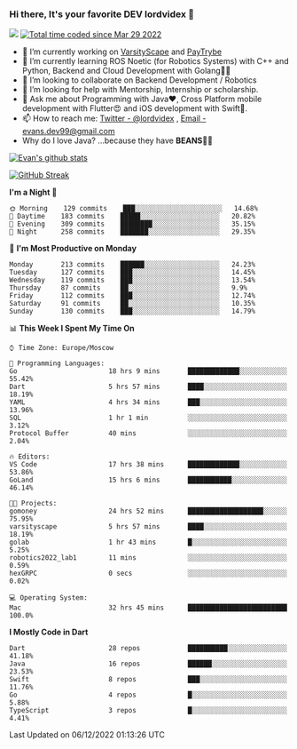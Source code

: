 ### Hi there, It's your favorite DEV lordvidex 👋
<img src="https://komarev.com/ghpvc/?username=lordvidex&label=Views&color=blue&style=plastic" /> <a href="https://wakatime.com/@0e56db35-d16b-410a-acc0-4085055304bf"><img src="https://wakatime.com/badge/user/0e56db35-d16b-410a-acc0-4085055304bf.svg" alt="Total time coded since Mar 29 2022" /></a>

- 🔭 I’m currently working on [VarsityScape](https://varsityscape.com) and [PayTrybe](https://www.paytrybe.com)
- 🌱 I’m currently learning ROS Noetic (for Robotics Systems) with C++ and Python, Backend and Cloud Development with Golang🧙🏼
- 👯 I’m looking to collaborate on Backend Development / Robotics
- 🤔 I’m looking for help with Mentorship, Internship or scholarship.
- 💬 Ask me about Programming with Java❤️, Cross Platform mobile development with Flutter😍 and iOS development with Swift🚀.
- 📫 How to reach me: [Twitter - @lordvidex](https://twitter.com/lordvidex) , [Email - evans.dev99@gmail.com](mailto:evans.dev99@gmail.com?body=Hello%20Evans,)
- Why do I love Java? ...because they have **BEANS**🤤😋

<div>
<!-- <a href="https://github.com/lordvidex">
  <img src="https://github-readme-stats.vercel.app/api/top-langs/?username=lordvidex&theme=light" />
</a>    -->
<!-- [![Top Langs](https://github-readme-stats.vercel.app/api/top-langs/?username=lordvidex)](https://github.com/lordvidex/)  -->
<a href="https://github.com/lordvidex">
 <img src="https://github-readme-stats.vercel.app/api?username=lordvidex&show_icons=true&theme=light&line_height=27" alt="Evan's github stats"/>
</a>
</div>

[![GitHub Streak](https://github-readme-streak-stats.herokuapp.com?user=lordvidex&theme=github-dark&hide_border=true)](https://git.io/streak-stats)

<!--
  <a href="https://github.com/iampawan/FlutterExampleApps">
    <img align="center" src="https://github-readme-stats.vercel.app/api/pin/?username=iampawan&repo=FlutterExampleApps&theme=light" />

  </a>
  <a href="https://github.com/iampawan/VelocityX">
   <img align="center" src="https://github-readme-stats.vercel.app/api/pin/?username=iampawan&repo=VelocityX&theme=light" />
  </a>
-->
<!--START_SECTION:waka-->
**I'm a Night 🦉** 

```text
🌞 Morning    129 commits    ███░░░░░░░░░░░░░░░░░░░░░░   14.68% 
🌆 Daytime    183 commits    █████░░░░░░░░░░░░░░░░░░░░   20.82% 
🌃 Evening    309 commits    ████████░░░░░░░░░░░░░░░░░   35.15% 
🌙 Night      258 commits    ███████░░░░░░░░░░░░░░░░░░   29.35%

```
📅 **I'm Most Productive on Monday** 

```text
Monday       213 commits    ██████░░░░░░░░░░░░░░░░░░░   24.23% 
Tuesday      127 commits    ███░░░░░░░░░░░░░░░░░░░░░░   14.45% 
Wednesday    119 commits    ███░░░░░░░░░░░░░░░░░░░░░░   13.54% 
Thursday     87 commits     ██░░░░░░░░░░░░░░░░░░░░░░░   9.9% 
Friday       112 commits    ███░░░░░░░░░░░░░░░░░░░░░░   12.74% 
Saturday     91 commits     ██░░░░░░░░░░░░░░░░░░░░░░░   10.35% 
Sunday       130 commits    ███░░░░░░░░░░░░░░░░░░░░░░   14.79%

```


📊 **This Week I Spent My Time On** 

```text
⌚︎ Time Zone: Europe/Moscow

💬 Programming Languages: 
Go                       18 hrs 9 mins       █████████████░░░░░░░░░░░░   55.42% 
Dart                     5 hrs 57 mins       ████░░░░░░░░░░░░░░░░░░░░░   18.19% 
YAML                     4 hrs 34 mins       ███░░░░░░░░░░░░░░░░░░░░░░   13.96% 
SQL                      1 hr 1 min          ░░░░░░░░░░░░░░░░░░░░░░░░░   3.12% 
Protocol Buffer          40 mins             ░░░░░░░░░░░░░░░░░░░░░░░░░   2.04%

🔥 Editors: 
VS Code                  17 hrs 38 mins      █████████████░░░░░░░░░░░░   53.86% 
GoLand                   15 hrs 6 mins       ███████████░░░░░░░░░░░░░░   46.14%

🐱‍💻 Projects: 
gomoney                  24 hrs 52 mins      ███████████████████░░░░░░   75.95% 
varsityscape             5 hrs 57 mins       ████░░░░░░░░░░░░░░░░░░░░░   18.19% 
golab                    1 hr 43 mins        █░░░░░░░░░░░░░░░░░░░░░░░░   5.25% 
robotics2022_lab1        11 mins             ░░░░░░░░░░░░░░░░░░░░░░░░░   0.59% 
hexGRPC                  0 secs              ░░░░░░░░░░░░░░░░░░░░░░░░░   0.02%

💻 Operating System: 
Mac                      32 hrs 45 mins      █████████████████████████   100.0%

```

**I Mostly Code in Dart** 

```text
Dart                     28 repos            ██████████░░░░░░░░░░░░░░░   41.18% 
Java                     16 repos            ██████░░░░░░░░░░░░░░░░░░░   23.53% 
Swift                    8 repos             ███░░░░░░░░░░░░░░░░░░░░░░   11.76% 
Go                       4 repos             █░░░░░░░░░░░░░░░░░░░░░░░░   5.88% 
TypeScript               3 repos             █░░░░░░░░░░░░░░░░░░░░░░░░   4.41%

```



 Last Updated on 06/12/2022 01:13:26 UTC
<!--END_SECTION:waka-->
